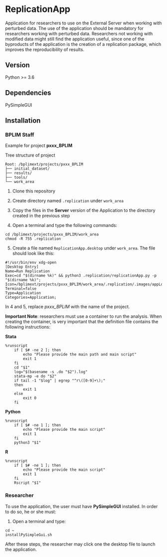 # ReplicationApp
Application for researchers to use on the External Server when working with perturbed data. The use of the application should be mandatory for researchers working with perturbed data. Researchers not working with modified data might still find the application useful, since one of the byproducts of the application is the creation of a replication package, which improves the reproducibility of results.

## Version
Python >= 3.6

## Dependencies
PySimpleGUI

## Installation

### BPLIM Staff

Example for project **pxxx_BPLIM**

Tree structure of project

```
Root: /bplimext/projects/pxxx_BPLIM
├── initial_dataset/
├── results/
├── tools/
└── work_area
```

1. Clone this repository 

2. Create directory named `.replication` under `work_area`

3. Copy the files in the **Server** version of the Application to the directory created in the previous step

4. Open a terminal and type the following commands:

```
cd /bplimext/projects/pxxx_BPLIM/work_area
chmod -R 755 .replication
```

5. Create a file named `ReplicationApp.desktop` under `work_area`. The file should look like this:

```
#!/usr/bin/env xdg-open
[Desktop Entry]
Name=Run Replication
Exec=cd "$(dirname %k)" && python3 .replication/replicationApp.py -p "$(dirname %k)";
Icon=/bplimext/projects/pxxx_BPLIM/work_area/.replication/.images/appLogo.gif
Terminal=false
Type=Application
Categories=Application;
```

In 4 and 5, replace *pxxx_BPLIM* with the name of the project.

**Important Note**: researchers must use a container to run the analysis. When creating the container, is very important that the definition file contains the following 
instructions:

**Stata**
```
%runscript
    if [ $# -ne 2 ]; then
        echo "Please provide the main path and main script"
        exit 1
    fi
    cd "$1"
    log="$(basename -s .do "$2").log"
    stata-mp -e do "$2"
    if tail -1 "$log" | egrep "^r\([0-9]+\);"
    then
        exit 1
    else
        exit 0
    fi
```

**Python**
```
%runscript
    if [ $# -ne 1 ]; then
        echo "Please provide the main script"
        exit 1
    fi
    python3 "$1"
```

**R**
```
%runscript
    if [ $# -ne 1 ]; then
        echo "Please provide the main script"
        exit 1
    fi
    Rscript "$1"
```

### Researcher

To use the application, the user must have **PySimpleGUI** installed. In order to do so, he or she must:


1. Open a terminal and type:

```
cd ~ 
installPySimpleGui.sh
```

After these steps, the researcher may click one the desktop file to launch the application.


